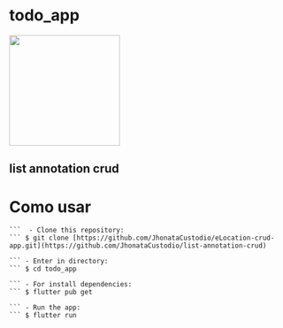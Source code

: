 # todo_app

<p align="center">
<p>
    <img width="200" heigth="100" src="https://raw.githubusercontent.com/flutter/website/master/src/_assets/image/flutter-lockup.png">
</p>
</p>
<p align="center">

## list annotation crud

# Como usar

	```  - Clone this repository:
	``` $ git clone [https://github.com/JhonataCustodio/eLocation-crud-app.git](https://github.com/JhonataCustodio/list-annotation-crud)

	``` - Enter in directory:
	``` $ cd todo_app

	``` - For install dependencies:
	``` $ flutter pub get

	``` - Run the app: 
	``` $ flutter run
